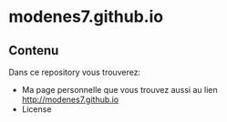 # modenes7.github.io
## Contenu
Dans ce repository vous trouverez:
- Ma page personnelle que vous trouvez aussi au lien http://modenes7.github.io
- License 
